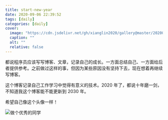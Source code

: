 ```yaml
---
title: start-new-year
date: 2020-09-06 22:39:52
tags: [daily]
categories: [daily]
cover:
  image: "https://cdn.jsdelivr.net/gh/xianglin2020/gallery@master/202009/212557.jpg"
  caption: ""
  alt: ""
  relative: false
---
```


都说程序员应该写写博客、文章，记录自己的成长。一方面总结自己、一方面给后者提供参考。之前做过这样的事，但因为某些原因没有坚持下去，现在想着再继续写博客。

这个博客记录自己工作学习中觉得有意义的技术。2020 年了，都说十年磨一剑，不知道我这个博客能不能更新到 2030 年。

希望自己像这个头像一样！

![做个优秀的同学](https://cdn.jsdelivr.net/gh/xianglin2020/gallery@master/202009/212557.jpg)
